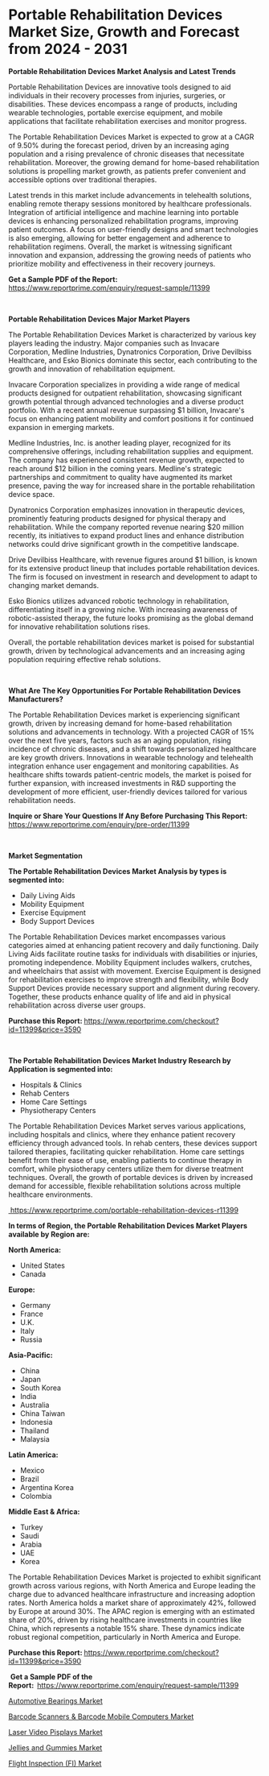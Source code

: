 <p><h1>Portable Rehabilitation Devices Market Size, Growth and Forecast from 2024 - 2031</h1></p><p><strong>Portable Rehabilitation Devices Market Analysis and Latest Trends</strong></p>
<p><p>Portable Rehabilitation Devices are innovative tools designed to aid individuals in their recovery processes from injuries, surgeries, or disabilities. These devices encompass a range of products, including wearable technologies, portable exercise equipment, and mobile applications that facilitate rehabilitation exercises and monitor progress.</p><p>The Portable Rehabilitation Devices Market is expected to grow at a CAGR of 9.50% during the forecast period, driven by an increasing aging population and a rising prevalence of chronic diseases that necessitate rehabilitation. Moreover, the growing demand for home-based rehabilitation solutions is propelling market growth, as patients prefer convenient and accessible options over traditional therapies.</p><p>Latest trends in this market include advancements in telehealth solutions, enabling remote therapy sessions monitored by healthcare professionals. Integration of artificial intelligence and machine learning into portable devices is enhancing personalized rehabilitation programs, improving patient outcomes. A focus on user-friendly designs and smart technologies is also emerging, allowing for better engagement and adherence to rehabilitation regimens. Overall, the market is witnessing significant innovation and expansion, addressing the growing needs of patients who prioritize mobility and effectiveness in their recovery journeys.</p></p>
<p><strong>Get a Sample PDF of the Report:&nbsp;</strong> <a href="https://www.reportprime.com/enquiry/request-sample/11399">https://www.reportprime.com/enquiry/request-sample/11399</a></p>
<p>&nbsp;</p>
<p><strong>Portable Rehabilitation Devices Major Market Players</strong></p>
<p><p>The Portable Rehabilitation Devices Market is characterized by various key players leading the industry. Major companies such as Invacare Corporation, Medline Industries, Dynatronics Corporation, Drive Devilbiss Healthcare, and Esko Bionics dominate this sector, each contributing to the growth and innovation of rehabilitation equipment.</p><p>Invacare Corporation specializes in providing a wide range of medical products designed for outpatient rehabilitation, showcasing significant growth potential through advanced technologies and a diverse product portfolio. With a recent annual revenue surpassing $1 billion, Invacare's focus on enhancing patient mobility and comfort positions it for continued expansion in emerging markets.</p><p>Medline Industries, Inc. is another leading player, recognized for its comprehensive offerings, including rehabilitation supplies and equipment. The company has experienced consistent revenue growth, expected to reach around $12 billion in the coming years. Medline's strategic partnerships and commitment to quality have augmented its market presence, paving the way for increased share in the portable rehabilitation device space.</p><p>Dynatronics Corporation emphasizes innovation in therapeutic devices, prominently featuring products designed for physical therapy and rehabilitation. While the company reported revenue nearing $20 million recently, its initiatives to expand product lines and enhance distribution networks could drive significant growth in the competitive landscape.</p><p>Drive Devilbiss Healthcare, with revenue figures around $1 billion, is known for its extensive product lineup that includes portable rehabilitation devices. The firm is focused on investment in research and development to adapt to changing market demands.</p><p>Esko Bionics utilizes advanced robotic technology in rehabilitation, differentiating itself in a growing niche. With increasing awareness of robotic-assisted therapy, the future looks promising as the global demand for innovative rehabilitation solutions rises.</p><p>Overall, the portable rehabilitation devices market is poised for substantial growth, driven by technological advancements and an increasing aging population requiring effective rehab solutions.</p></p>
<p>&nbsp;</p>
<p><strong>What Are The Key Opportunities For Portable Rehabilitation Devices Manufacturers?</strong></p>
<p><p>The Portable Rehabilitation Devices market is experiencing significant growth, driven by increasing demand for home-based rehabilitation solutions and advancements in technology. With a projected CAGR of 15% over the next five years, factors such as an aging population, rising incidence of chronic diseases, and a shift towards personalized healthcare are key growth drivers. Innovations in wearable technology and telehealth integration enhance user engagement and monitoring capabilities. As healthcare shifts towards patient-centric models, the market is poised for further expansion, with increased investments in R&D supporting the development of more efficient, user-friendly devices tailored for various rehabilitation needs.</p></p>
<p><strong>Inquire or Share Your Questions If Any Before Purchasing This Report:</strong> <a href="https://www.reportprime.com/enquiry/pre-order/11399">https://www.reportprime.com/enquiry/pre-order/11399</a></p>
<p>&nbsp;</p>
<p><strong>Market Segmentation</strong></p>
<p><strong>The Portable Rehabilitation Devices Market Analysis by types is segmented into:</strong></p>
<p><ul><li>Daily Living Aids</li><li>Mobility Equipment</li><li>Exercise Equipment</li><li>Body Support Devices</li></ul></p>
<p><p>The Portable Rehabilitation Devices market encompasses various categories aimed at enhancing patient recovery and daily functioning. Daily Living Aids facilitate routine tasks for individuals with disabilities or injuries, promoting independence. Mobility Equipment includes walkers, crutches, and wheelchairs that assist with movement. Exercise Equipment is designed for rehabilitation exercises to improve strength and flexibility, while Body Support Devices provide necessary support and alignment during recovery. Together, these products enhance quality of life and aid in physical rehabilitation across diverse user groups.</p></p>
<p><strong>Purchase this Report:&nbsp;</strong><a href="https://www.reportprime.com/checkout?id=11399&price=3590">https://www.reportprime.com/checkout?id=11399&price=3590</a></p>
<p>&nbsp;</p>
<p><strong>The Portable Rehabilitation Devices Market Industry Research by Application is segmented into:</strong></p>
<p><ul><li>Hospitals & Clinics</li><li>Rehab Centers</li><li>Home Care Settings</li><li>Physiotherapy Centers</li></ul></p>
<p><p>The Portable Rehabilitation Devices Market serves various applications, including hospitals and clinics, where they enhance patient recovery efficiency through advanced tools. In rehab centers, these devices support tailored therapies, facilitating quicker rehabilitation. Home care settings benefit from their ease of use, enabling patients to continue therapy in comfort, while physiotherapy centers utilize them for diverse treatment techniques. Overall, the growth of portable devices is driven by increased demand for accessible, flexible rehabilitation solutions across multiple healthcare environments.</p></p>
<p><a href="https://www.reportprime.com/portable-rehabilitation-devices-r11399">&nbsp;https://www.reportprime.com/portable-rehabilitation-devices-r11399</a></p>
<p><strong>In terms of Region, the Portable Rehabilitation Devices Market Players available by Region are:</strong></p>
<p>
    <p> <strong> North America: </strong>
        <ul>
            <li>United States</li>
            <li>Canada</li>
        </ul>
        </p> 
    <p> <strong> Europe: </strong>
        <ul>
            <li>Germany</li>
            <li>France</li>
            <li>U.K.</li>
            <li>Italy</li>
            <li>Russia</li>
        </ul>
        </p> 
    <p> <strong> Asia-Pacific: </strong>
        <ul>
            <li>China</li>
            <li>Japan</li>
            <li>South Korea</li>
            <li>India</li>
            <li>Australia</li>
            <li>China Taiwan</li>
            <li>Indonesia</li>
            <li>Thailand</li>
            <li>Malaysia</li>
        </ul>
        </p> 
    <p> <strong> Latin America: </strong>
        <ul>
            <li>Mexico</li>
            <li>Brazil</li>
            <li>Argentina Korea</li>
            <li>Colombia</li>
        </ul>
        </p> 
    <p> <strong> Middle East & Africa: </strong>
        <ul>
            <li>Turkey</li>
            <li>Saudi</li>
            <li>Arabia</li>
            <li>UAE</li>
            <li>Korea</li>
        </ul>
    </p>
    </p>
<p><p>The Portable Rehabilitation Devices Market is projected to exhibit significant growth across various regions, with North America and Europe leading the charge due to advanced healthcare infrastructure and increasing adoption rates. North America holds a market share of approximately 42%, followed by Europe at around 30%. The APAC region is emerging with an estimated share of 20%, driven by rising healthcare investments in countries like China, which represents a notable 15% share. These dynamics indicate robust regional competition, particularly in North America and Europe.</p></p>
<p><strong>Purchase this Report: </strong><a href="https://www.reportprime.com/checkout?id=11399&price=3590">https://www.reportprime.com/checkout?id=11399&price=3590</a></p>
<p>&nbsp;<strong>Get a Sample PDF of the Report:&nbsp;&nbsp;</strong><a href="https://www.reportprime.com/enquiry/request-sample/11399">https://www.reportprime.com/enquiry/request-sample/11399</a></p>
<p><strong></strong></p>
<p><p><a href="https://issuu.com/reportprime-2/docs/automotive-bearings-market-size-203_c8343ae3d770e4">Automotive Bearings Market</a></p><p><a href="https://github.com/BesaLoshi2000/Market-Research-Report-List-1/blob/main/barcode-scanners-barcode-mobile-computers-market.md">Barcode Scanners & Barcode Mobile Computers Market</a></p><p><a href="https://github.com/JakirUddin651/Market-Research-Report-List-1/blob/main/laser-video-pisplays-market.md">Laser Video Pisplays Market</a></p><p><a href="https://medium.com/@david.mackay7867865/the-jellies-and-gummies-market-is-anticipated-to-experience-significant-growth-with-a-projected-7999d20e2b09">Jellies and Gummies Market</a></p><p><a href="https://www.linkedin.com/pulse/flight-inspection-fi-market-size-type-air-typeairport-ne9ke?trackingId=trCsessRSsyw%2BzUAdc3eGQ%3D%3D">Flight Inspection (FI) Market</a></p></p>